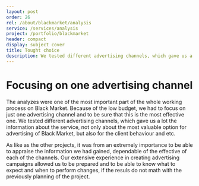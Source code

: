 ```yaml
---
layout: post
order: 26
rel: /about/blackmarket/analysis
service: /services/analysis
project: /portfolio/blackmarket
header: compact
display: subject cover
title: Tought choice
description: We tested different advertising channels, which gave us a lot the information about the service, not only about the most valuable option for advertising of Black Market, but also for the client behaviour and etc.
---
```

# Focusing on one advertising channel
The analyzes were one of the most important part of the whole working process on Black Market. Because of the low budget, we had to focus on just one advertising channel and to be sure that this is the most effective one. We tested different advertising channels,  which gave us a lot the information about the service, not only about the most valuable option for advertising of Black Market, but also for the client behaviour and etc.

As like as the other projects, it was from an extremely importance to be able to appraise the information we had gained, dependable of the effective of each of the channels. Our extensive experience in creating advertising campaigns allowed us to be prepared and to be able to know what to expect and when to perform changes, if the resuls do not math with the previously planning of the project. 